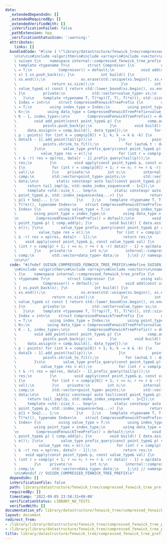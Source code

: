 ```yaml
---
data:
  _extendedDependsOn: []
  _extendedRequiredBy: []
  _extendedVerifiedWith: []
  _isVerificationFailed: false
  _pathExtension: hpp
  _verificationStatusIcon: ':warning:'
  attributes:
    links: []
  bundledCode: "#line 1 \"library/datastructure/fenwick_tree/compressed_fenwick_tree_prefix.hpp\"\
    \n\n\n\n#include <algorithm>\n#include <array>\n#include <vector>\n\nnamespace\
    \ suisen {\n    namespace internal::compressed_fenwick_tree_prefix {\n       \
    \ template <typename T>\n        struct Compressor {\n            using value_type\
    \ = T;\n            Compressor() = default;\n            void add(const value_type&\
    \ x) { xs.push_back(x); }\n            int build() {\n                std::sort(xs.begin(),\
    \ xs.end());\n                xs.erase(std::unique(xs.begin(), xs.end()), xs.end());\n\
    \                return xs.size();\n            }\n            int operator()(const\
    \ value_type& x) const { return std::lower_bound(xs.begin(), xs.end(), x) - xs.begin();\
    \ }\n        private:\n            std::vector<value_type> xs;\n        };\n \
    \   }\n\n    template <typename T, T(*op)(T, T), T(*e)(), std::size_t K = 1, typename\
    \ Index = int>\n    struct CompressedFenwickTreePrefix {\n        using value_type\
    \ = T;\n        using index_type = Index;\n        using point_type = std::array<index_type,\
    \ K>;\n        using data_type = CompressedFenwickTreePrefix<value_type, op, e,\
    \ K - 1, index_type>;\n\n        CompressedFenwickTreePrefix() = default;\n\n\
    \        void add_point(const point_type& p) {\n            comp.add(p[0]);\n\
    \            points.push_back(p);\n        }\n        void build() {\n       \
    \     data.assign(n = comp.build(), data_type{});\n            for (const auto&\
    \ p : points) for (int k = comp(p[0]) + 1; k; k -= k & -k) {\n               \
    \ data[k - 1].add_point(tail(p));\n            }\n            points.clear();\n\
    \            points.shrink_to_fit();\n            for (auto& t : data) t.build();\n\
    \        }\n\n        value_type prefix_query(const point_type& p) const {\n \
    \           value_type res = e();\n            for (int r = comp(p[0]); r; r -=\
    \ r & -r) res = op(res, data[r - 1].prefix_query(tail(p)));\n            return\
    \ res;\n        }\n        void apply(const point_type& p, const value_type& val)\
    \ {\n            for (int r = comp(p[0]) + 1; r <= n; r += r & -r) data[r - 1].apply(tail(p),\
    \ val);\n        }\n    private:\n        int n;\n        internal::compressed_fenwick_tree_prefix::Compressor<index_type>\
    \ comp;\n        std::vector<point_type> points;\n        std::vector<data_type>\
    \ data;\n\n        static constexpr auto tail(const point_type& p) {\n       \
    \     return tail_impl(p, std::make_index_sequence<K - 1>{});\n        }\n   \
    \     template <std::size_t... Seq>\n        static constexpr auto tail_impl(const\
    \ point_type& p, std::index_sequence<Seq...>) {\n            return typename data_type::point_type{\
    \ p[1 + Seq]... };\n        }\n    };\n    template <typename T, T(*op)(T, T),\
    \ T(*e)(), typename Index>\n    struct CompressedFenwickTreePrefix<T, op, e, std::size_t(1),\
    \ Index> {\n        using value_type = T;\n        using index_type = Index;\n\
    \        using point_type = index_type;\n        using data_type = value_type;\n\
    \n        CompressedFenwickTreePrefix() = default;\n\n        void add_point(const\
    \ point_type& p) { comp.add(p); }\n        void build() { data.assign(n = comp.build(),\
    \ e()); }\n\n        value_type prefix_query(const point_type& p) const {\n  \
    \          value_type res = e();\n            for (int r = comp(p); r; r -= r\
    \ & -r) res = op(res, data[r - 1]);\n            return res;\n        }\n    \
    \    void apply(const point_type& p, const value_type& val) {\n            for\
    \ (int r = comp(p) + 1; r <= n; r += r & -r) data[r - 1] = op(data[r - 1], val);\n\
    \        }\n    private:\n        int n;\n        internal::compressed_fenwick_tree_prefix::Compressor<index_type>\
    \ comp;\n        std::vector<data_type> data;\n    };\n} // namespace suisen\n\
    \n\n\n"
  code: "#ifndef SUISEN_COMPRESSED_FENWICK_TREE_PREFIX\n#define SUISEN_COMPRESSED_FENWICK_TREE_PREFIX\n\
    \n#include <algorithm>\n#include <array>\n#include <vector>\n\nnamespace suisen\
    \ {\n    namespace internal::compressed_fenwick_tree_prefix {\n        template\
    \ <typename T>\n        struct Compressor {\n            using value_type = T;\n\
    \            Compressor() = default;\n            void add(const value_type& x)\
    \ { xs.push_back(x); }\n            int build() {\n                std::sort(xs.begin(),\
    \ xs.end());\n                xs.erase(std::unique(xs.begin(), xs.end()), xs.end());\n\
    \                return xs.size();\n            }\n            int operator()(const\
    \ value_type& x) const { return std::lower_bound(xs.begin(), xs.end(), x) - xs.begin();\
    \ }\n        private:\n            std::vector<value_type> xs;\n        };\n \
    \   }\n\n    template <typename T, T(*op)(T, T), T(*e)(), std::size_t K = 1, typename\
    \ Index = int>\n    struct CompressedFenwickTreePrefix {\n        using value_type\
    \ = T;\n        using index_type = Index;\n        using point_type = std::array<index_type,\
    \ K>;\n        using data_type = CompressedFenwickTreePrefix<value_type, op, e,\
    \ K - 1, index_type>;\n\n        CompressedFenwickTreePrefix() = default;\n\n\
    \        void add_point(const point_type& p) {\n            comp.add(p[0]);\n\
    \            points.push_back(p);\n        }\n        void build() {\n       \
    \     data.assign(n = comp.build(), data_type{});\n            for (const auto&\
    \ p : points) for (int k = comp(p[0]) + 1; k; k -= k & -k) {\n               \
    \ data[k - 1].add_point(tail(p));\n            }\n            points.clear();\n\
    \            points.shrink_to_fit();\n            for (auto& t : data) t.build();\n\
    \        }\n\n        value_type prefix_query(const point_type& p) const {\n \
    \           value_type res = e();\n            for (int r = comp(p[0]); r; r -=\
    \ r & -r) res = op(res, data[r - 1].prefix_query(tail(p)));\n            return\
    \ res;\n        }\n        void apply(const point_type& p, const value_type& val)\
    \ {\n            for (int r = comp(p[0]) + 1; r <= n; r += r & -r) data[r - 1].apply(tail(p),\
    \ val);\n        }\n    private:\n        int n;\n        internal::compressed_fenwick_tree_prefix::Compressor<index_type>\
    \ comp;\n        std::vector<point_type> points;\n        std::vector<data_type>\
    \ data;\n\n        static constexpr auto tail(const point_type& p) {\n       \
    \     return tail_impl(p, std::make_index_sequence<K - 1>{});\n        }\n   \
    \     template <std::size_t... Seq>\n        static constexpr auto tail_impl(const\
    \ point_type& p, std::index_sequence<Seq...>) {\n            return typename data_type::point_type{\
    \ p[1 + Seq]... };\n        }\n    };\n    template <typename T, T(*op)(T, T),\
    \ T(*e)(), typename Index>\n    struct CompressedFenwickTreePrefix<T, op, e, std::size_t(1),\
    \ Index> {\n        using value_type = T;\n        using index_type = Index;\n\
    \        using point_type = index_type;\n        using data_type = value_type;\n\
    \n        CompressedFenwickTreePrefix() = default;\n\n        void add_point(const\
    \ point_type& p) { comp.add(p); }\n        void build() { data.assign(n = comp.build(),\
    \ e()); }\n\n        value_type prefix_query(const point_type& p) const {\n  \
    \          value_type res = e();\n            for (int r = comp(p); r; r -= r\
    \ & -r) res = op(res, data[r - 1]);\n            return res;\n        }\n    \
    \    void apply(const point_type& p, const value_type& val) {\n            for\
    \ (int r = comp(p) + 1; r <= n; r += r & -r) data[r - 1] = op(data[r - 1], val);\n\
    \        }\n    private:\n        int n;\n        internal::compressed_fenwick_tree_prefix::Compressor<index_type>\
    \ comp;\n        std::vector<data_type> data;\n    };\n} // namespace suisen\n\
    \n\n#endif // SUISEN_COMPRESSED_FENWICK_TREE_PREFIX\n"
  dependsOn: []
  isVerificationFile: false
  path: library/datastructure/fenwick_tree/compressed_fenwick_tree_prefix.hpp
  requiredBy: []
  timestamp: '2022-09-05 23:58:31+09:00'
  verificationStatus: LIBRARY_NO_TESTS
  verifiedWith: []
documentation_of: library/datastructure/fenwick_tree/compressed_fenwick_tree_prefix.hpp
layout: document
redirect_from:
- /library/library/datastructure/fenwick_tree/compressed_fenwick_tree_prefix.hpp
- /library/library/datastructure/fenwick_tree/compressed_fenwick_tree_prefix.hpp.html
title: library/datastructure/fenwick_tree/compressed_fenwick_tree_prefix.hpp
---
```

